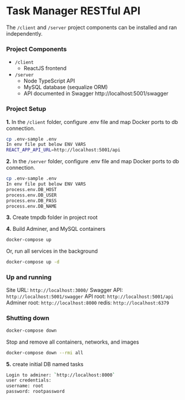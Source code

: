 # Task Manager RESTful API

The `/client` and `/server` project components can be installed and ran independently.

### Project Components

* `/client`
	* ReactJS frontend
* `/server`
	* Node  TypeScript API
	* MySQL database (sequalize ORM)
	* API documented in Swagger http://localhost:5001/swagger

### Project Setup

**1.** In the `/client` folder, configure .env file and map Docker ports to db connection.
```sh
cp .env-sample .env
In env file put below ENV VARS
REACT_APP_API_URL=http://localhost:5001/api

``` 

**2.** In the `/server` folder, configure .env file and map Docker ports to db connection.
```sh
cp .env-sample .env
In env file put below ENV VARS
process.env.DB_HOST 
process.env.DB_USER
process.env.DB_PASS 
process.env.DB_NAME
``` 
**3.** Create tmpdb folder in project root 

**4.** Build Adminer, and MySQL containers
```sh
docker-compose up
```
Or, run all services in the background
```sh
docker-compose up -d
```

### Up and running
Site URL: `http://localhost:3000/`
Swagger API: `http://localhost:5001/swagger`
API root: `http://localhost:5001/api`
Adminer root: `http://localhost:8000`
redis: `http://localhost:6379`

### Shutting down
```sh
docker-compose down
```
Stop and remove all containers, networks, and images 
```sh
docker-compose down --rmi all
```

**5.** create initial DB named tasks
```sh
Login to adminer: `http://localhost:8000`
user credentials:
username: root
password: rootpassword
```